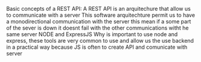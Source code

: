 Basic concepts of a REST API:
A REST API is an arquitechure that allow us to communicate with a server 
This software arquitechture permit us to have a monodirectional communication with the server this mean if a some part of the sever is down it doesnt fail with the other communications witht he same server
NODE and ExpressJS
Why is important to use node and express, these tools are very common to use and allow us the use backend in a practical way because JS is often to create API and comunicate with server
